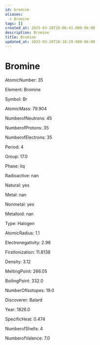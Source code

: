 ```yaml
---
id: bromine
aliases:
  - Bromine
tags: []
created_at: 2025-03-28T20:06:41.000-06:00
description: Bromine
title: Bromine
updated_at: 2025-03-28T20:18:29.000-06:00
---
```


# Bromine

AtomicNumber: 35

Element: Bromine

Symbol: Br

AtomicMass: 79.904

NumberofNeutrons: 45

NumberofProtons: 35

NumberofElectrons: 35

Period: 4

Group: 17.0

Phase: liq

Radioactive: nan

Natural: yes

Metal: nan

Nonmetal: yes

Metalloid: nan

Type: Halogen

AtomicRadius: 1.1

Electronegativity: 2.96

FirstIonization: 11.8138

Density: 3.12

MeltingPoint: 266.05

BoilingPoint: 332.0

NumberOfIsotopes: 19.0

Discoverer: Balard

Year: 1826.0

SpecificHeat: 0.474

NumberofShells: 4

NumberofValence: 7.0
